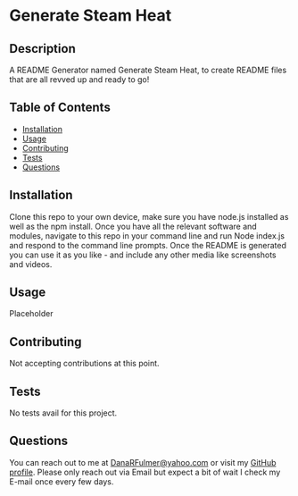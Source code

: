# Generate Steam Heat

## Description
A README Generator named Generate Steam Heat, to create README files that are all revved up and ready to go!

## Table of Contents
- [Installation](#installation)
- [Usage](#usage)
- [Contributing](#contributing)
- [Tests](#tests)
- [Questions](#questions)

## Installation
Clone this repo to your own device, make sure you have node.js installed as well as the npm install. Once you have all the relevant software and modules, navigate to this repo in your command line and run Node index.js and respond to the command line prompts. Once the README is generated you can use it as you like - and include any other media like screenshots and videos.

## Usage
Placeholder



## Contributing
Not accepting contributions at this point.

## Tests
No tests avail for this project.

## Questions
You can reach out to me at DanaRFulmer@yahoo.com or visit my [GitHub profile](https://github.com/SikoticVinyl). Please only reach out via Email but expect a bit of wait I check my E-mail once every few days.
